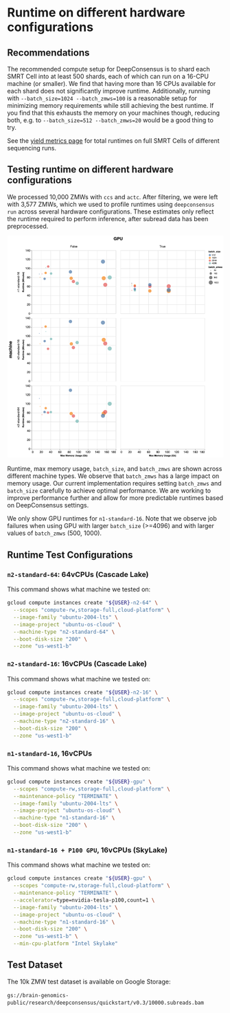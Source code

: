 # Runtime on different hardware configurations

## Recommendations

The recommended compute setup for DeepConsensus is to shard each SMRT Cell into
at least 500 shards, each of which can run on a 16-CPU machine (or smaller). We
find that having more than 16 CPUs available for each shard does not
significantly improve runtime. Additionally, running with `--batch_size=1024
--batch_zmws=100` is a reasonable setup for minimizing memory requirements while
still achieving the best runtime. If you find that this exhausts the memory on
your machines though, reducing both, e.g. to `--batch_size=512 --batch_zmws=20`
would be a good thing to try.

See the [yield metrics page](yield_metrics.md) for total runtimes on full SMRT
Cells of different sequencing runs.

## Testing runtime on different hardware configurations

We processed 10,000 ZMWs with `ccs` and `actc`. After filtering, we were left
with 3,577 ZMWs, which we used to profile runtimes using `deepconsensus run`
across several hardware configurations. These estimates only reflect the runtime
required to perform inference, after subread data has been preprocessed.

![DeepConsensus runtime profiling](images/runtimes.png)

Runtime, max memory usage, `batch_size`, and `batch_zmws` are shown across
different machine types. We observe that `batch_zmws` has a large impact on
memory usage. Our current implementation requires setting `batch_zmws` and
`batch_size` carefully to achieve optimal performance. We are working to improve
performance further and allow for more predictable runtimes based on
DeepConsensus settings.

We only show GPU runtimes for `n1-standard-16`. Note that we observe job
failures when using GPU with larger `batch_size` (>=4096) and with larger values
of `batch_zmws` (500, 1000).

## Runtime Test Configurations

### `n2-standard-64`: 64vCPUs (Cascade Lake)

This command shows what machine we tested on:

```bash
gcloud compute instances create "${USER}-n2-64" \
  --scopes "compute-rw,storage-full,cloud-platform" \
  --image-family "ubuntu-2004-lts" \
  --image-project "ubuntu-os-cloud" \
  --machine-type "n2-standard-64" \
  --boot-disk-size "200" \
  --zone "us-west1-b"
```

### `n2-standard-16`: 16vCPUs (Cascade Lake)

This command shows what machine we tested on:

```bash
gcloud compute instances create "${USER}-n2-16" \
  --scopes "compute-rw,storage-full,cloud-platform" \
  --image-family "ubuntu-2004-lts" \
  --image-project "ubuntu-os-cloud" \
  --machine-type "n2-standard-16" \
  --boot-disk-size "200" \
  --zone "us-west1-b"
```

### `n1-standard-16`, 16vCPUs

This command shows what machine we tested on:

```bash
gcloud compute instances create "${USER}-gpu" \
  --scopes "compute-rw,storage-full,cloud-platform" \
  --maintenance-policy "TERMINATE" \
  --image-family "ubuntu-2004-lts" \
  --image-project "ubuntu-os-cloud" \
  --machine-type "n1-standard-16" \
  --boot-disk-size "200" \
  --zone "us-west1-b"
```

### `n1-standard-16 + P100 GPU`, 16vCPUs (SkyLake)

This command shows what machine we tested on:

```bash
gcloud compute instances create "${USER}-gpu" \
  --scopes "compute-rw,storage-full,cloud-platform" \
  --maintenance-policy "TERMINATE" \
  --accelerator=type=nvidia-tesla-p100,count=1 \
  --image-family "ubuntu-2004-lts" \
  --image-project "ubuntu-os-cloud" \
  --machine-type "n1-standard-16" \
  --boot-disk-size "200" \
  --zone "us-west1-b" \
  --min-cpu-platform "Intel Skylake"
```

## Test Dataset

The 10k ZMW test dataset is available on Google Storage:

`gs://brain-genomics-public/research/deepconsensus/quickstart/v0.3/10000.subreads.bam`
